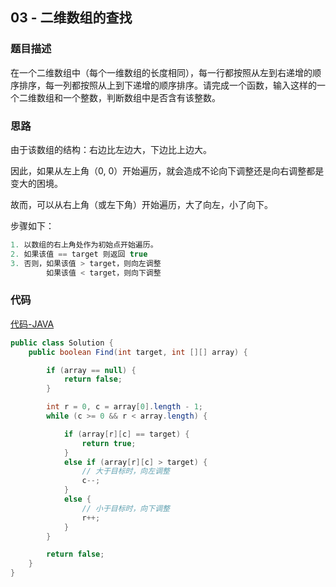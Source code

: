 ## 03 - 二维数组的查找

### 题目描述

在一个二维数组中（每个一维数组的长度相同），每一行都按照从左到右递增的顺序排序，每一列都按照从上到下递增的顺序排序。请完成一个函数，输入这样的一个二维数组和一个整数，判断数组中是否含有该整数。

### 思路

由于该数组的结构：右边比左边大，下边比上边大。

因此，如果从左上角（0, 0）开始遍历，就会造成不论向下调整还是向右调整都是变大的困境。

故而，可以从右上角（或左下角）开始遍历，大了向左，小了向下。

步骤如下：

```java
1. 以数组的右上角处作为初始点开始遍历。
2. 如果该值 == target 则返回 true
3. 否则，如果该值 > target，则向左调整
        如果该值 < target，则向下调整 
```

### 代码
[代码-JAVA](Solution.java)

```java
public class Solution {
    public boolean Find(int target, int [][] array) {

        if (array == null) {
            return false;
        }

        int r = 0, c = array[0].length - 1;
        while (c >= 0 && r < array.length) {

            if (array[r][c] == target) {
                return true;
            }
            else if (array[r][c] > target) {
                // 大于目标时，向左调整
                c--;
            }
            else {
                // 小于目标时，向下调整
                r++;
            }
        }

        return false;
    }
}
```